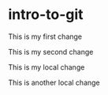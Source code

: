 # intro-to-git

This is my first change

This is my second change

This is my local change

This is another local change
